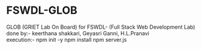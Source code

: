 # FSWDL-GLOB
GLOB (GRIET Lab On Board) for FSWDL- (Full Stack Web Development Lab) <br>
done by:- keerthana shakkari, Geyasri Ganni, H.L.Pranavi <br>
execution:- 
npm init -y
npm install
npm server.js
